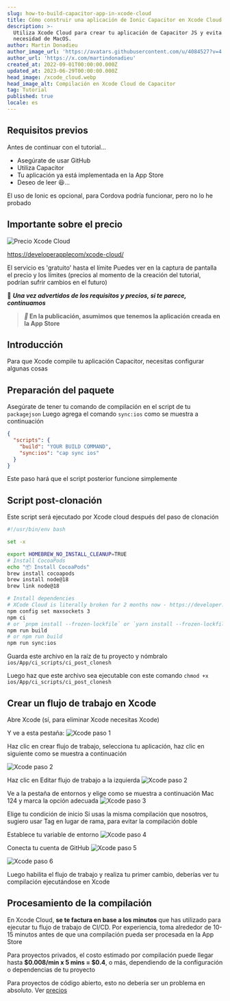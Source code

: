 ```yaml
---
slug: how-to-build-capacitor-app-in-xcode-cloud
title: Cómo construir una aplicación de Ionic Capacitor en Xcode Cloud
description: >-
  Utiliza Xcode Cloud para crear tu aplicación de Capacitor JS y evita la
  necesidad de MacOS.
author: Martin Donadieu
author_image_url: 'https://avatars.githubusercontent.com/u/4084527?v=4'
author_url: 'https://x.com/martindonadieu'
created_at: 2022-09-01T00:00:00.000Z
updated_at: 2023-06-29T00:00:00.000Z
head_image: /xcode_cloud.webp
head_image_alt: Compilación en Xcode Cloud de Capacitor
tag: Tutorial
published: true
locale: es
---
```


## Requisitos previos

Antes de continuar con el tutorial...

- Asegúrate de usar GitHub
- Utiliza Capacitor
- Tu aplicación ya está implementada en la App Store
- Deseo de leer 😆...

El uso de Ionic es opcional, para Cordova podría funcionar, pero no lo he probado

## Importante sobre el precio

![Precio Xcode Cloud](/xcode_cloud_pricewebp)

[https://developerapplecom/xcode-cloud/](https://developerapplecom/xcode-cloud/)

El servicio es 'gratuito' hasta el límite
Puedes ver en la captura de pantalla el precio y los límites (precios al momento de la creación del tutorial, podrían sufrir cambios en el futuro)

🔴 **_Una vez advertidos de los requisitos y precios, si te parece, continuamos_**

> **_📣_ En la publicación, asumimos que tenemos la aplicación creada en la App Store**

## Introducción

Para que Xcode compile tu aplicación Capacitor, necesitas configurar algunas cosas

## Preparación del paquete

Asegúrate de tener tu comando de compilación en el script de tu `packagejson`
Luego agrega el comando `sync:ios` como se muestra a continuación

```json
{
  "scripts": {
    "build": "YOUR BUILD COMMAND",
    "sync:ios": "cap sync ios"
  }
}
```
Este paso hará que el script posterior funcione simplemente

## Script post-clonación
Este script será ejecutado por Xcode cloud después del paso de clonación

```bash
#!/usr/bin/env bash

set -x

export HOMEBREW_NO_INSTALL_CLEANUP=TRUE
# Install CocoaPods
echo "📦 Install CocoaPods"
brew install cocoapods
brew install node@18
brew link node@18

# Install dependencies
# XCode Cloud is literally broken for 2 months now - https://developer.apple.com/forums/thread/738136?answerId=774510022#774510022
npm config set maxsockets 3
npm ci
# or `pnpm install --frozen-lockfile` or `yarn install --frozen-lockfile` or bun install
npm run build 
# or npm run build
npm run sync:ios
```

Guarda este archivo en la raíz de tu proyecto y nómbralo `ios/App/ci_scripts/ci_post_clonesh`

Luego haz que este archivo sea ejecutable con este comando `chmod +x ios/App/ci_scripts/ci_post_clonesh`

## Crear un flujo de trabajo en Xcode

Abre Xcode (sí, para eliminar Xcode necesitas Xcode)

Y ve a esta pestaña:
![Xcode paso 1](/xcode_step_1webp)

Haz clic en crear flujo de trabajo, selecciona tu aplicación, haz clic en siguiente como se muestra a continuación

![Xcode paso 2](/xcode_step_2webp)

Haz clic en Editar flujo de trabajo a la izquierda
![Xcode paso 2](/xcode_step_3webp)

Ve a la pestaña de entornos y elige como se muestra a continuación Mac 124 y marca la opción adecuada
![Xcode paso 3](/xcode_step_3webp)

Elige tu condición de inicio
Si usas la misma compilación que nosotros, sugiero usar Tag en lugar de rama, para evitar la compilación doble

Establece tu variable de entorno
![Xcode paso 4](/xcode_step_4webp)

Conecta tu cuenta de GitHub
![Xcode paso 5](/xcode_step_5webp)

![Xcode paso 6](/xcode_step_6webp)

Luego habilita el flujo de trabajo y realiza tu primer cambio, deberías ver tu compilación ejecutándose en Xcode

## **Procesamiento de la compilación**

En Xcode Cloud, **se te factura en base a los minutos** que has utilizado para ejecutar tu flujo de trabajo de CI/CD. Por experiencia, toma alrededor de 10-15 minutos antes de que una compilación pueda ser procesada en la App Store

Para proyectos privados, el costo estimado por compilación puede llegar hasta **$0.008/min x 5 mins = $0.4**, o más, dependiendo de la configuración o dependencias de tu proyecto

Para proyectos de código abierto, esto no debería ser un problema en absoluto. Ver [precios](https://githubcom/pricing/)